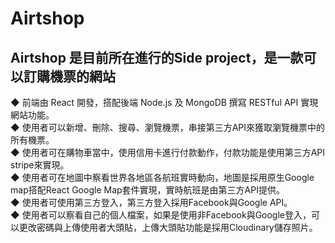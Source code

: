 # Airtshop
## Airtshop 是目前所在進行的Side project，是一款可以訂購機票的網站
◆ 前端由 React 開發，搭配後端 Node.js 及 MongoDB 撰寫 RESTful API 實現網站功能。  
◆ 使用者可以新增、刪除、搜尋、瀏覽機票，串接第三方API來獲取瀏覽機票中的所有機票。  
◆ 使用者可在購物車當中，使用信用卡進行付款動作，付款功能是使用第三方API stripe來實現。  
◆ 使用者可在地圖中察看世界各地區各航班實時動向，地圖是採用原生Google map搭配React Google Map套件實現，實時航班是由第三方API提供。  
◆ 使用者可使用第三方登入，第三方登入採用Facebook與Google API。  
◆ 使用者可以察看自己的個人檔案，如果是使用非Facebook與Google登入，可以更改密碼與上傳使用者大頭貼，上傳大頭貼功能是採用Cloudinary儲存照片。  
